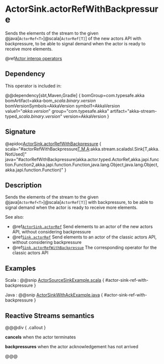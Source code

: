 # ActorSink.actorRefWithBackpressure

Sends the elements of the stream to the given @java[`ActorRef<T>`]@scala[`ActorRef[T]`] of the new actors API with backpressure, to be able to signal demand when the actor is ready to receive more elements.

@ref[Actor interop operators](../index.md#actor-interop-operators)

## Dependency

This operator is included in:

@@dependency[sbt,Maven,Gradle] {
  bomGroup=com.typesafe.akka bomArtifact=akka-bom_$scala.binary.version$ bomVersionSymbols=AkkaVersion
  symbol1=AkkaVersion
  value1="$akka.version$"
  group="com.typesafe.akka"
  artifact="akka-stream-typed_$scala.binary.version$"
  version=AkkaVersion
}

## Signature

@apidoc[ActorSink.actorRefWithBackpressure](ActorSink$) { scala="#actorRefWithBackpressure[T,M,A](ref:akka.actor.typed.ActorRef[M],messageAdapter:(akka.actor.typed.ActorRef[A],T)=&gt;M,onInitMessage:akka.actor.typed.ActorRef[A]=&gt;M,ackMessage:A,onCompleteMessage:M,onFailureMessage:Throwable=&gt;M):akka.stream.scaladsl.Sink[T,akka.NotUsed]" java="#actorRefWithBackpressure(akka.actor.typed.ActorRef,akka.japi.function.Function2,akka.japi.function.Function,java.lang.Object,java.lang.Object,akka.japi.function.Function)" }

## Description

Sends the elements of the stream to the given @java[`ActorRef<T>`]@scala[`ActorRef[T]`] with backpressure, to be able to signal demand when the actor is ready to receive more elements.

See also:

* @ref[`ActorSink.actorRef`](../ActorSink/actorRefWithBackpressure.md) Send elements to an actor of the new actors API, without considering backpressure
* @ref[`Sink.actorRef`](../Sink/actorRef.md) Send elements to an actor of the classic actors API, without considering backpressure
* @ref[`Sink.actorRefWithBackpressue`](../Sink/actorRefWithBackpressure.md) The corresponding operator for the classic actors API

## Examples

Scala
:  @@snip [ActorSourceSinkExample.scala](/akka-stream-typed/src/test/scala/docs/akka/stream/typed/ActorSourceSinkExample.scala) { #actor-sink-ref-with-backpressure }

Java
:  @@snip [ActorSinkWithAckExample.java](/akka-stream-typed/src/test/java/docs/akka/stream/typed/ActorSinkWithAckExample.java) { #actor-sink-ref-with-backpressure }

## Reactive Streams semantics

@@@div { .callout }

**cancels** when the actor terminates

**backpressures** when the actor acknowledgement has not arrived

@@@
